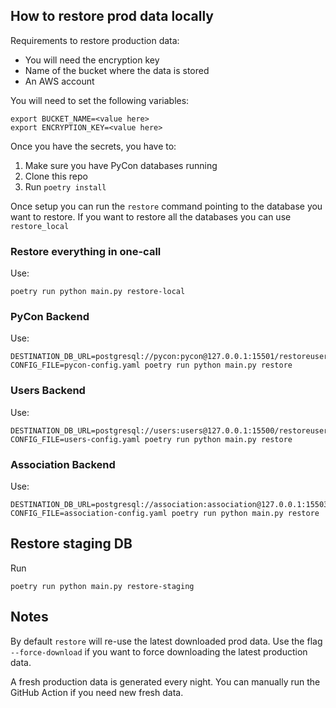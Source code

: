 ## How to restore prod data locally

Requirements to restore production data:

- You will need the encryption key
- Name of the bucket where the data is stored
- An AWS account

You will need to set the following variables:

```shell
export BUCKET_NAME=<value here>
export ENCRYPTION_KEY=<value here>
```

Once you have the secrets, you have to:

1. Make sure you have PyCon databases running
2. Clone this repo
3. Run `poetry install`

Once setup you can run the `restore` command pointing to the database you want to restore.
If you want to restore all the databases you can use `restore_local`

### Restore everything in one-call

Use:

```shell
poetry run python main.py restore-local
```

### PyCon Backend

Use:

```shell
DESTINATION_DB_URL=postgresql://pycon:pycon@127.0.0.1:15501/restoreuser CONFIG_FILE=pycon-config.yaml poetry run python main.py restore
```

### Users Backend

Use:

```shell
DESTINATION_DB_URL=postgresql://users:users@127.0.0.1:15500/restoreuser CONFIG_FILE=users-config.yaml poetry run python main.py restore
```

### Association Backend

Use:

```shell
DESTINATION_DB_URL=postgresql://association:association@127.0.0.1:15503/restoreuser CONFIG_FILE=association-config.yaml poetry run python main.py restore
```

## Restore staging DB

Run

```shell
poetry run python main.py restore-staging
```

## Notes

By default `restore` will re-use the latest downloaded prod data. Use the flag `--force-download` if you want to force downloading the latest production data.

A fresh production data is generated every night. You can manually run the GitHub Action if you need new fresh data.
